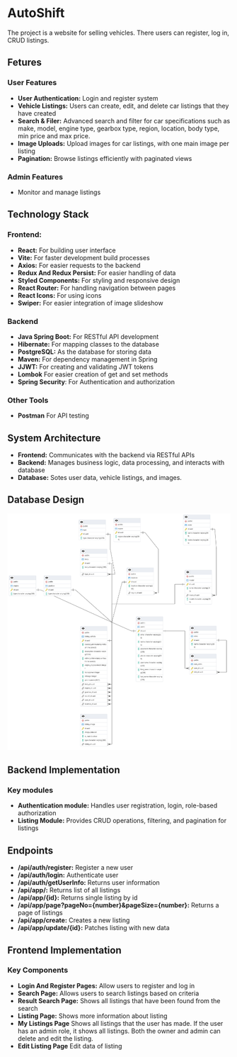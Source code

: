 # AutoShift

The project is a website for selling vehicles. There users can register, log in, CRUD listings. 

## Fetures

### User Features
* **User Authentication:** Login and register system
* **Vehicle Listings:** Users can create, edit, and delete car listings that they have created
* **Search & Filer:** Advanced search and filter for car specifications such as make, model, engine type, gearbox type, region, location, body type, min price and max price.
* **Image Uploads:** Upload images for car listings, with one main image per listing
* **Pagination:** Browse listings efficiently with paginated views

### Admin Features
* Monitor and manage listings

## Technology Stack

### Frontend: 
* **React:** For building user interface 
* **Vite:** For faster development build processes
* **Axios:** For easier requests to the backend
* **Redux And Redux Persist:** For easier handling of data
* **Styled Components:** For styling and responsive design
* **React Router:** For handling navigation between pages
* **React Icons:** For using icons
* **Swiper:** For easier integration of image slideshow

### Backend
* **Java Spring Boot:** For RESTful API development
* **Hibernate:** For mapping classes to the database
* **PostgreSQL:** As the database for storing data
* **Maven:** For dependency management in Spring
* **JJWT:** For creating and validating JWT tokens
* **Lombok** For easier creation of get and set methods
* **Spring Security**: For Authentication and authorization

### Other Tools
* **Postman** For API testing

## System Architecture

* **Frontend:** Communicates with the backend via RESTful APIs
* **Backend:** Manages business logic, data processing, and interacts with database
* **Database:** Sotes user data, vehicle listings, and images.

## Database Design
![Database Design](https://github.com/MartinGeorgiev-14/AutoShiftProject/blob/main/db.png)

## Backend Implementation

### Key modules
* **Authentication module:** Handles user registration, login, role-based authorization
* **Listing Module:** Provides CRUD operations, filtering, and pagination for listings

## Endpoints

* **/api/auth/register:** Register a new user
* **/api/auth/login:** Authenticate user
* **/api/auth/getUserInfo:** Returns user information
* **/api/app/:** Returns list of all listings
* **/api/app/{id}:** Returns single listing by id
* **/api/app/page?pageNo={number}&pageSize={number}:** Returns a page of listings
* **/api/app/create:** Creates a new listing
* **/api/app/update/{id}:** Patches listing with new data

## Frontend Implementation

### Key Components
* **Login And Register Pages:** Allow users to register and log in
* **Search Page:** Allows users to search listings based on criteria
* **Result Search Page:** Shows all listings that have been found from the search
* **Listing Page:** Shows more information about listing
* **My Listings Page** Shows all listings that the user has made. If the user has an admin role, it shows all listings. Both the owner and admin can delete and edit the listing.
* **Edit Listing Page** Edit data of listing






